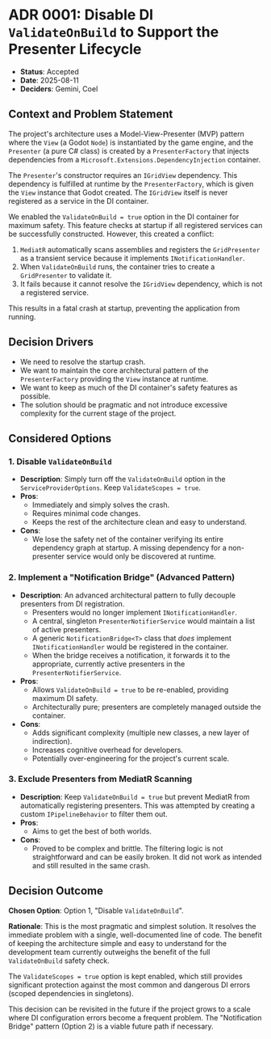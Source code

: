 # ADR 0001: Disable DI `ValidateOnBuild` to Support the Presenter Lifecycle

-   **Status**: Accepted
-   **Date**: 2025-08-11
-   **Deciders**: Gemini, Coel

## Context and Problem Statement

The project's architecture uses a Model-View-Presenter (MVP) pattern where the `View` (a Godot `Node`) is instantiated by the game engine, and the `Presenter` (a pure C# class) is created by a `PresenterFactory` that injects dependencies from a `Microsoft.Extensions.DependencyInjection` container.

The `Presenter`'s constructor requires an `IGridView` dependency. This dependency is fulfilled at runtime by the `PresenterFactory`, which is given the `View` instance that Godot created. The `IGridView` itself is never registered as a service in the DI container.

We enabled the `ValidateOnBuild = true` option in the DI container for maximum safety. This feature checks at startup if all registered services can be successfully constructed. However, this created a conflict:
1.  `MediatR` automatically scans assemblies and registers the `GridPresenter` as a transient service because it implements `INotificationHandler`.
2.  When `ValidateOnBuild` runs, the container tries to create a `GridPresenter` to validate it.
3.  It fails because it cannot resolve the `IGridView` dependency, which is not a registered service.

This results in a fatal crash at startup, preventing the application from running.

## Decision Drivers

-   We need to resolve the startup crash.
-   We want to maintain the core architectural pattern of the `PresenterFactory` providing the `View` instance at runtime.
-   We want to keep as much of the DI container's safety features as possible.
-   The solution should be pragmatic and not introduce excessive complexity for the current stage of the project.

## Considered Options

### 1. Disable `ValidateOnBuild`

-   **Description**: Simply turn off the `ValidateOnBuild` option in the `ServiceProviderOptions`. Keep `ValidateScopes = true`.
-   **Pros**:
    -   Immediately and simply solves the crash.
    -   Requires minimal code changes.
    -   Keeps the rest of the architecture clean and easy to understand.
-   **Cons**:
    -   We lose the safety net of the container verifying its entire dependency graph at startup. A missing dependency for a non-presenter service would only be discovered at runtime.

### 2. Implement a "Notification Bridge" (Advanced Pattern)

-   **Description**: An advanced architectural pattern to fully decouple presenters from DI registration.
    -   Presenters would no longer implement `INotificationHandler`.
    -   A central, singleton `PresenterNotifierService` would maintain a list of active presenters.
    -   A generic `NotificationBridge<T>` class that *does* implement `INotificationHandler` would be registered in the container.
    -   When the bridge receives a notification, it forwards it to the appropriate, currently active presenters in the `PresenterNotifierService`.
-   **Pros**:
    -   Allows `ValidateOnBuild = true` to be re-enabled, providing maximum DI safety.
    -   Architecturally pure; presenters are completely managed outside the container.
-   **Cons**:
    -   Adds significant complexity (multiple new classes, a new layer of indirection).
    -   Increases cognitive overhead for developers.
    -   Potentially over-engineering for the project's current scale.

### 3. Exclude Presenters from MediatR Scanning

-   **Description**: Keep `ValidateOnBuild = true` but prevent MediatR from automatically registering presenters. This was attempted by creating a custom `IPipelineBehavior` to filter them out.
-   **Pros**:
    -   Aims to get the best of both worlds.
-   **Cons**:
    -   Proved to be complex and brittle. The filtering logic is not straightforward and can be easily broken. It did not work as intended and still resulted in the same crash.

## Decision Outcome

**Chosen Option**: Option 1, "Disable `ValidateOnBuild`".

**Rationale**: This is the most pragmatic and simplest solution. It resolves the immediate problem with a single, well-documented line of code. The benefit of keeping the architecture simple and easy to understand for the development team currently outweighs the benefit of the full `ValidateOnBuild` safety check.

The `ValidateScopes = true` option is kept enabled, which still provides significant protection against the most common and dangerous DI errors (scoped dependencies in singletons).

This decision can be revisited in the future if the project grows to a scale where DI configuration errors become a frequent problem. The "Notification Bridge" pattern (Option 2) is a viable future path if necessary.
